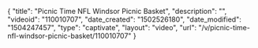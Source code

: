 {
    "title": "Picnic Time NFL Windsor Picnic Basket",
    "description": "",
    "videoid": "110010707",
    "date_created": "1502526180",
    "date_modified": "1504247457",
    "type": "captivate",
    "layout": "video",
    "url": "\/v\/picnic-time-nfl-windsor-picnic-basket\/110010707"
}